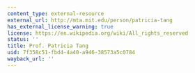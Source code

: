 ```yaml
---
content_type: external-resource
external_url: http://mta.mit.edu/person/patricia-tang
has_external_license_warning: true
license: https://en.wikipedia.org/wiki/All_rights_reserved
status: ''
title: Prof. Patricia Tang
uid: 7f358c51-fbd4-4a40-a946-38573a5c0784
wayback_url: ''
---
```

